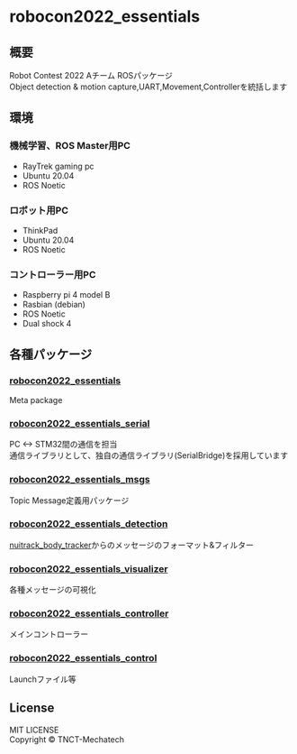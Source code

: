 # robocon2022_essentials

## 概要
Robot Contest 2022 Aチーム ROSパッケージ  
Object detection & motion capture,UART,Movement,Controllerを統括します

## 環境

### 機械学習、ROS Master用PC
- RayTrek gaming pc
- Ubuntu 20.04
- ROS Noetic

### ロボット用PC
- ThinkPad
- Ubuntu 20.04
- ROS Noetic

### コントローラー用PC
- Raspberry pi 4 model B
- Rasbian (debian)
- ROS Noetic
- Dual shock 4

## 各種パッケージ

### [robocon2022_essentials](/robocon2022_essentials/)
Meta package

### [robocon2022_essentials_serial](/robocon2022_essentials_serial/)
PC <-> STM32間の通信を担当  
通信ライブラリとして、独自の通信ライブラリ(SerialBridge)を採用しています

### [robocon2022_essentials_msgs](/robocon2022_essentials_msgs/)
Topic Message定義用パッケージ

### [robocon2022_essentials_detection](/robocon2022_essentials_detection/)
[nuitrack_body_tracker](https://github.com/TNCT-Mechatech/nuitrack_body_tracker)からのメッセージのフォーマット&フィルター

### [robocon2022_essentials_visualizer](/robocon2022_essentials_visualizer/)
各種メッセージの可視化

### [robocon2022_essentials_controller](/robocon2022_essentials_controller/)
メインコントローラー

### [robocon2022_essentials_control](/robocon2022_essentials_control/)
Launchファイル等

## License
MIT LICENSE  
Copyright © TNCT-Mechatech
